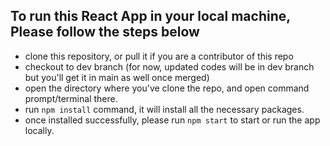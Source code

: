 ## To run this React App in your local machine, Please follow the steps below

* clone this repository, or pull it if you are a contributor of this repo
* checkout to dev branch (for now, updated codes will be in dev branch but you'll get it in main as well once merged)
* open the directory where you've clone the repo, and open command prompt/terminal there.
* run `npm install` command, it will install all the necessary packages.
* once installed successfully, please run `npm start` to start or run the app locally.
